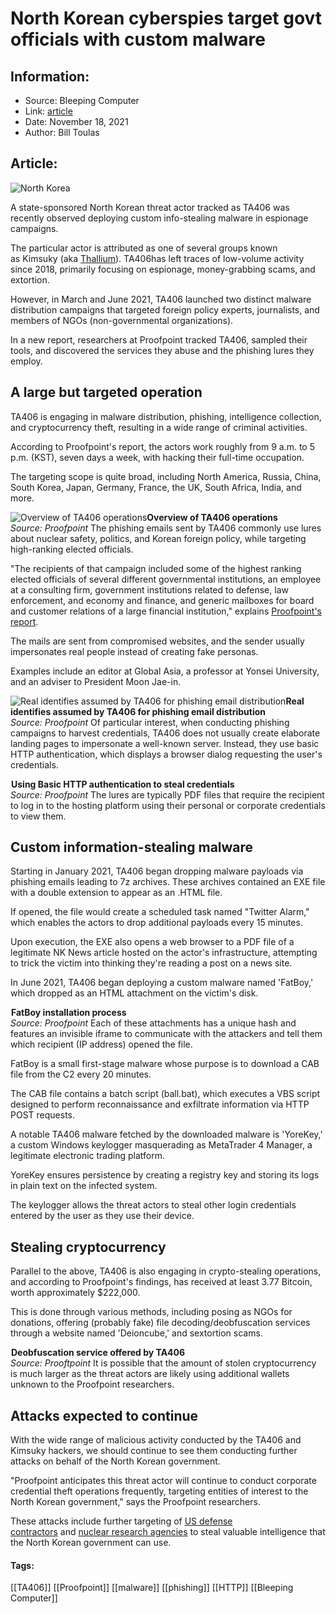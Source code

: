 # North Korean cyberspies target govt officials with custom malware
### 

## Information:
+ Source: Bleeping Computer
+ Link: [article](https://www.bleepingcomputer.com/news/security/north-korean-cyberspies-target-govt-officials-with-custom-malware/)
+ Date: November 18, 2021
+ Author: Bill Toulas


## Article:
![North Korea](https://www.bleepstatic.com/content/hl-images/2021/10/26/north_korean_flag.jpg?rand=110829482)


A state-sponsored North Korean threat actor tracked as TA406 was recently observed deploying custom info-stealing malware in espionage campaigns.


The particular actor is attributed as one of several groups known as Kimsuky (aka [Thallium](https://www.bleepingcomputer.com/news/security/north-korean-software-supply-chain-attack-targets-stock-investors/)). TA406has left traces of low-volume activity since 2018, primarily focusing on espionage, money-grabbing scams, and extortion.


However, in March and June 2021, TA406 launched two distinct malware distribution campaigns that targeted foreign policy experts, journalists, and members of NGOs (non-governmental organizations).


In a new report, researchers at Proofpoint tracked TA406, sampled their tools, and discovered the services they abuse and the phishing lures they employ.


A large but targeted operation
------------------------------


TA406 is engaging in malware distribution, phishing, intelligence collection, and cryptocurrency theft, resulting in a wide range of criminal activities.


According to Proofpoint's report, the actors work roughly from 9 a.m. to 5 p.m. (KST), seven days a week, with hacking their full-time occupation.


The targeting scope is quite broad, including North America, Russia, China, South Korea, Japan, Germany, France, the UK, South Africa, India, and more.



![Overview of TA406 operations](https://www.bleepstatic.com/images/news/u/1220909/Diagrams/ta406_activity.jpg)**Overview of TA406 operations**  
*Source: Proofpoint*
The phishing emails sent by TA406 commonly use lures about nuclear safety, politics, and Korean foreign policy, while targeting high-ranking elected officials.


"The recipients of that campaign included some of the highest ranking elected officials of several different governmental institutions, an employee at a consulting firm, government institutions related to defense, law enforcement, and economy and finance, and generic mailboxes for board and customer relations of a large financial institution," explains [Proofpoint's report](http://www.proofpoint.com/us/blog/threat-insight/triple-threat-north-korea-aligned-ta406-scams-spies-and-steals).


The mails are sent from compromised websites, and the sender usually impersonates real people instead of creating fake personas.


Examples include an editor at Global Asia, a professor at Yonsei University, and an adviser to President Moon Jae-in.



![Real identifies assumed by TA406 for phishing email distribution](https://www.bleepstatic.com/images/news/u/1220909/Diagrams/impersonation.jpg)**Real identifies assumed by TA406 for phishing email distribution**  
*Source: Proofpoint*
Of particular interest, when conducting phishing campaigns to harvest credentials, TA406 does not usually create elaborate landing pages to impersonate a well-known server. Instead, they use basic HTTP authentication, which displays a browser dialog requesting the user's credentials.



![Using Basic HTTP authentication to steal credentials](data:image/gif;base64,R0lGODlhAQABAAAAACH5BAEKAAEALAAAAAABAAEAAAICTAEAOw==)**Using Basic HTTP authentication to steal credentials**  
*Source: Proofpoint*
The lures are typically PDF files that require the recipient to log in to the hosting platform using their personal or corporate credentials to view them.


Custom information-stealing malware
-----------------------------------


Starting in January 2021, TA406 began dropping malware payloads via phishing emails leading to 7z archives. These archives contained an EXE file with a double extension to appear as an .HTML file.


If opened, the file would create a scheduled task named "Twitter Alarm," which enables the actors to drop additional payloads every 15 minutes.


Upon execution, the EXE also opens a web browser to a PDF file of a legitimate NK News article hosted on the actor's infrastructure, attempting to trick the victim into thinking they're reading a post on a news site.


In June 2021, TA406 began deploying a custom malware named 'FatBoy,' which dropped as an HTML attachment on the victim's disk.



![FatBoy installation process](data:image/gif;base64,R0lGODlhAQABAAAAACH5BAEKAAEALAAAAAABAAEAAAICTAEAOw==)**FatBoy installation process**  
*Source: Proofpoint*
Each of these attachments has a unique hash and features an invisible iframe to communicate with the attackers and tell them which recipient (IP address) opened the file.


FatBoy is a small first-stage malware whose purpose is to download a CAB file from the C2 every 20 minutes.


The CAB file contains a batch script (ball.bat), which executes a VBS script designed to perform reconnaissance and exfiltrate information via HTTP POST requests.


A notable TA406 malware fetched by the downloaded malware is 'YoreKey,' a custom Windows keylogger masquerading as MetaTrader 4 Manager, a legitimate electronic trading platform.


YoreKey ensures persistence by creating a registry key and storing its logs in plain text on the infected system.


The keylogger allows the threat actors to steal other login credentials entered by the user as they use their device.


Stealing cryptocurrency
-----------------------


Parallel to the above, TA406 is also engaging in crypto-stealing operations, and according to Proofpoint's findings, has received at least 3.77 Bitcoin, worth approximately $222,000.


This is done through various methods, including posing as NGOs for donations, offering (probably fake) file decoding/deobfuscation services through a website named 'Deioncube,' and sextortion scams.



![Deobfuscation service offered by TA406](data:image/gif;base64,R0lGODlhAQABAAAAACH5BAEKAAEALAAAAAABAAEAAAICTAEAOw==)**Deobfuscation service offered by TA406**  
*Source: Prooftpoint*
It is possible that the amount of stolen cryptocurrency is much larger as the threat actors are likely using additional wallets unknown to the Proofpoint researchers.


Attacks expected to continue
----------------------------


With the wide range of malicious activity conducted by the TA406 and Kimsuky hackers, we should continue to see them conducting further attacks on behalf of the North Korean government.


"Proofpoint anticipates this threat actor will continue to conduct corporate credential theft operations frequently, targeting entities of interest to the North Korean government," says the Proofpoint researchers.


These attacks include further targeting of [US defense contractors](https://www.bleepingcomputer.com/news/security/us-defense-contractors-targeted-by-north-korean-phishing-attacks/) and [nuclear research agencies](https://www.bleepingcomputer.com/news/security/south-koreas-nuclear-research-agency-hacked-using-vpn-flaw/) to steal valuable intelligence that the North Korean government can use.




#### Tags:
[[TA406]] [[Proofpoint]] [[malware]] [[phishing]] [[HTTP]] [[Bleeping Computer]]

